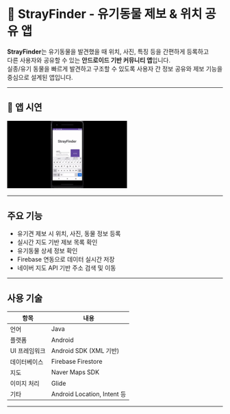 # 🐾 StrayFinder - 유기동물 제보 & 위치 공유 앱

**StrayFinder**는 유기동물을 발견했을 때 위치, 사진, 특징 등을 간편하게 등록하고  
다른 사용자와 공유할 수 있는 **안드로이드 기반 커뮤니티 앱**입니다.  
실종/유기 동물을 빠르게 발견하고 구조할 수 있도록
사용자 간 정보 공유와 제보 기능을 중심으로 설계된 앱입니다.

---

## 📱 앱 시연

<img src="strayfinder.gif" width="280" />

---

## 주요 기능

- 유기견 제보 시 위치, 사진, 동물 정보 등록
- 실시간 지도 기반 제보 목록 확인
- 유기동물 상세 정보 확인
- Firebase 연동으로 데이터 실시간 저장
- 네이버 지도 API 기반 주소 검색 및 이동

---

## 사용 기술

| 항목         | 내용                         |
|--------------|------------------------------|
| 언어         | Java                         |
| 플랫폼       | Android                      |
| UI 프레임워크 | Android SDK (XML 기반)       |
| 데이터베이스 | Firebase Firestore           |
| 지도         | Naver Maps SDK               |
| 이미지 처리  | Glide                        |
| 기타         | Android Location, Intent 등  |

---


